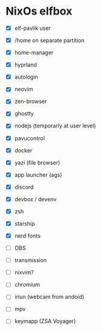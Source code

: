 # NixOs elfbox

* [x] elf-pavlik user
* [x] /home on separate partition
* [x] home-manager
* [x] hyprland
* [x] autologin
* [x] neovim
* [x] zen-browser
* [x] ghostty
* [x] nodejs (temporarly at user level)
* [x] pavucontrol
* [x] docker
* [x] yazi (file browser)
* [x] app launcher (ags)
* [x] discord
* [x] devbox / devenv
* [x] zsh
* [x] starship
* [x] nerd fonts
* [ ] OBS
* [ ] transmission
* [ ] nixvim?
* [ ] chromium
* [ ] iriun (webcam from andoid)
* [ ] mpv
* [ ] keymapp (ZSA Voyager)

